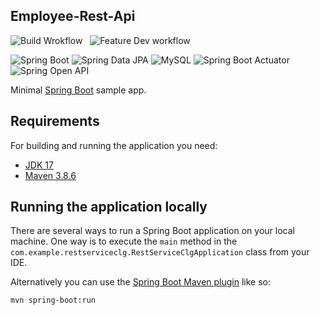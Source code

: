 ## Employee-Rest-Api

![Build Wrokflow](https://github.com/neolia-monu/Employee-Rest-Api/actions/workflows/build.yml/badge.svg) &nbsp; ![Feature Dev workflow](https://github.com/neolia-monu/Employee-Rest-Api/actions/workflows/feature.yml/badge.svg)

![Spring Boot](https://img.shields.io/badge/Spring%20Boot-2.7.3-brightgreen) ![Spring Data JPA](https://img.shields.io/badge/Spring%20Data%20JPA-2.7.3-brightgreen)
![MySQL](https://img.shields.io/badge/MySQL-8.0-blue) ![Spring Boot Actuator](https://img.shields.io/badge/Spring%20Boot%20Actuator-2.7.3%20-lightgrey) ![Spring Open API](https://img.shields.io/badge/Spring%20Doc%20Open%20API-1.6.10-red)

Minimal [Spring Boot](http://projects.spring.io/spring-boot/) sample app.

## Requirements

For building and running the application you need:

- [JDK 17](https://www.oracle.com/java/technologies/javase/jdk17-archive-downloads.htmll)
- [Maven 3.8.6](https://maven.apache.org)

## Running the application locally

There are several ways to run a Spring Boot application on your local machine. One way is to execute the `main` method in the `com.example.restserviceclg.RestServiceClgApplication` class from your IDE.

Alternatively you can use the [Spring Boot Maven plugin](https://docs.spring.io/spring-boot/docs/current/reference/html/build-tool-plugins-maven-plugin.html) like so:

```shell
mvn spring-boot:run
```
